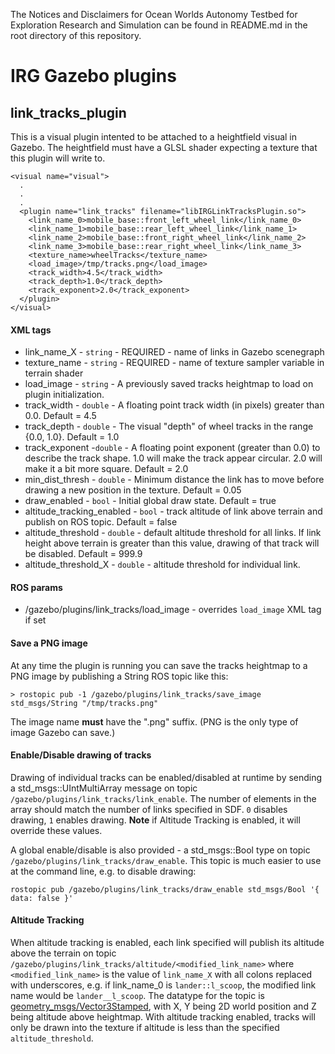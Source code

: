 The Notices and Disclaimers for Ocean Worlds Autonomy Testbed for Exploration
Research and Simulation can be found in README.md in the root directory of
this repository.

IRG Gazebo plugins
==================================
link_tracks_plugin
-------------------
This is a visual plugin intented to be attached to a heightfield visual in Gazebo. 
The heightfield must have a GLSL shader expecting a texture that this plugin will
write to. 

```
<visual name="visual">
  .
  .
  .
  <plugin name="link_tracks" filename="libIRGLinkTracksPlugin.so">
    <link_name_0>mobile_base::front_left_wheel_link</link_name_0>
    <link_name_1>mobile_base::rear_left_wheel_link</link_name_1>
    <link_name_2>mobile_base::front_right_wheel_link</link_name_2>
    <link_name_3>mobile_base::rear_right_wheel_link</link_name_3>
    <texture_name>wheelTracks</texture_name>
    <load_image>/tmp/tracks.png</load_image>
    <track_width>4.5</track_width>
    <track_depth>1.0</track_depth>
    <track_exponent>2.0</track_exponent>
  </plugin>
</visual>
```

#### XML tags
 - link_name_X - `string` - REQUIRED - name of links in Gazebo scenegraph
 - texture_name - `string` - REQUIRED - name of texture sampler variable in terrain shader
 - load_image - `string` - A previously saved tracks heightmap to load on plugin initialization.
 - track_width - `double` - A floating point track width (in pixels) greater than 0.0. Default = 4.5
 - track_depth - `double` - The visual "depth" of wheel tracks in the range {0.0, 1.0}. Default = 1.0
 - track_exponent -`double` - A floating point exponent (greater than 0.0) to describe the track shape. 1.0 will make the track appear circular. 2.0 will make it a bit more square. Default = 2.0
 - min_dist_thresh - `double` - Minimum distance the link has to move before drawing a new position in the texture. Default = 0.05
 - draw_enabled - `bool` - Initial global draw state. Default = true
 - altitude_tracking_enabled - `bool` - track altitude of link above terrain and publish on ROS topic. Default = false
 - altitude_threshold - `double` - default altitude threshold for all links. If link height above terrain is greater than this value, drawing of that track will be disabled. Default = 999.9
 - altitude_threshold_X - `double` - altitude threshold for individual link.

#### ROS params
 - /gazebo/plugins/link_tracks/load_image - overrides `load_image` XML tag if set
 
#### Save a PNG image
At any time the plugin is running you can save the tracks heightmap to a PNG 
image by publishing a String ROS topic like this:
```
> rostopic pub -1 /gazebo/plugins/link_tracks/save_image std_msgs/String "/tmp/tracks.png"
```
The image name **must** have the ".png" suffix. (PNG is the only type of image 
Gazebo can save.)

#### Enable/Disable drawing of tracks
Drawing of individual tracks can be enabled/disabled at runtime by sending a 
std_msgs::UIntMultiArray message on topic `/gazebo/plugins/link_tracks/link_enable`. 
The number of elements in the array should match the number of links specified in 
SDF. `0` disables drawing, `1` enables drawing. **Note** if Altitude Tracking is 
enabled, it will override these values. 

A global enable/disable is also provided - a std_msgs::Bool type on topic 
`/gazebo/plugins/link_tracks/draw_enable`. This topic is much easier to use at 
the command line, e.g. to disable drawing:
```
rostopic pub /gazebo/plugins/link_tracks/draw_enable std_msgs/Bool '{ data: false }'
```

#### Altitude Tracking 
When altitude tracking is enabled, each link specified will publish its altitude 
above the terrain on topic `/gazebo/plugins/link_tracks/altitude/<modified_link_name>` 
where `<modified_link_name>` is the value of `link_name_X` with all colons 
replaced with underscores, e.g. if link_name_0 is `lander::l_scoop`, the 
modified link name would be `lander__l_scoop`. 
The datatype for the topic is [geometry_msgs/Vector3Stamped](https://docs.ros.org/api/geometry_msgs/html/msg/Vector3Stamped.html), with X, Y being 2D world position and Z being altitude above 
heightmap. 
With altitude tracking enabled, tracks will only be drawn into the texture if 
altitude is less than the specified `altitude_threshold`. 




